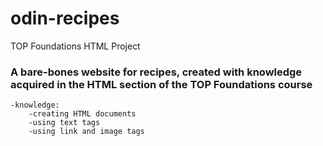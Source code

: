 # odin-recipes
TOP Foundations HTML Project

### A bare-bones website for recipes, created with knowledge acquired in the HTML section of the TOP Foundations course

    -knowledge:
        -creating HTML documents
        -using text tags
        -using link and image tags